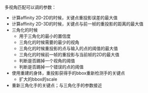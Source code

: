 多视角匹配可以调的参数：
- 计算affinity 2D-2D的时候，关键点重投影误差的最大值
- 计算affinity 2D-3D的时候，关键点与前一帧的重投影的距离的最大值
- 三角化的时候
  - 用于三角化的最小的置信度
  - 三角化的时候需要的最少的视角
  - 三角化的时候重投影的点与输入的点的阈值的最大值
  - 三角化的时候前一帧的重投影与当前帧的2D的最大值
  - 判断是否踢掉一个视角的阈值
  - 判断是否踢掉一个错误的点的阈值
- 使用重建的身体，重投影获得手的bbox重新检测手的关键点
  - 扩大的bbox的scale
- 重新三角化手的关键点；与三角化手的参数接近
